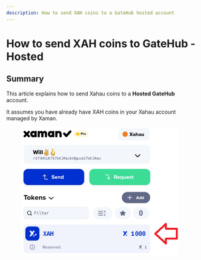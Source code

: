 ```yaml
---
description: How to send XAH coins to a GateHub hosted account
---
```


# How to send XAH coins to GateHub - Hosted

## Summary&#x20;

This article explains how to send Xahau coins  to a **Hosted GateHub** account.

It assumes you have already have XAH coins in your Xahau account managed by Xaman.

<figure><img src="../.gitbook/assets/Xaman - Xahau main page.png" alt=""><figcaption></figcaption></figure>

